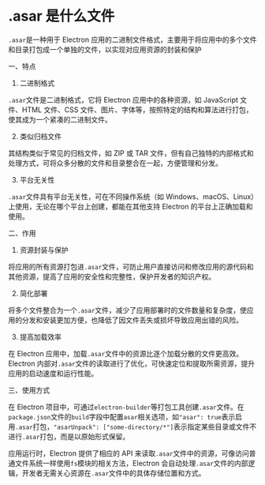 # .asar 是什么文件

`.asar`是一种用于 Electron 应用的二进制文件格式，主要用于将应用中的多个文件和目录打包成一个单独的文件，以实现对应用资源的封装和保护

一、特点

1. 二进制格式

`.asar`文件是二进制格式，它将 Electron 应用中的各种资源，如 JavaScript 文件、HTML 文件、CSS 文件、图片、字体等，按照特定的结构和算法进行打包，使其成为一个紧凑的二进制文件。

2. 类似归档文件

其结构类似于常见的归档文件，如 ZIP 或 TAR 文件，但有自己独特的内部格式和处理方式，可将众多分散的文件和目录整合在一起，方便管理和分发。

3. 平台无关性

`.asar`文件具有平台无关性，可在不同操作系统（如 Windows、macOS、Linux）上使用，无论在哪个平台上创建，都能在其他支持 Electron 的平台上正确加载和使用。

二、作用

1. 资源封装与保护

将应用的所有资源打包进`.asar`文件，可防止用户直接访问和修改应用的源代码和其他资源，提高了应用的安全性和完整性，保护开发者的知识产权。

2. 简化部署

将多个文件整合为一个`.asar`文件，减少了应用部署时的文件数量和复杂度，使应用的分发和安装更加方便，也降低了因文件丢失或损坏导致应用出错的风险。

3. 提高加载效率

在 Electron 应用中，加载`.asar`文件中的资源比逐个加载分散的文件更高效。Electron 内部对`.asar`文件的读取进行了优化，可快速定位和提取所需资源，提升应用的启动速度和运行性能。

三、使用方式

在 Electron 项目中，可通过`electron-builder`等打包工具创建`.asar`文件。在`package.json`文件的`build`字段中配置`asar`相关选项，如`"asar": true`表示启用`.asar`打包，`"asarUnpack": ["some-directory/*"]`表示指定某些目录或文件不进行`.asar`打包，而是以原始形式保留。

应用运行时，Electron 提供了相应的 API 来读取`.asar`文件中的资源，可像访问普通文件系统一样使用`fs`模块的相关方法，Electron 会自动处理`.asar`文件的内部逻辑，开发者无需关心资源在`.asar`文件中的具体存储位置和方式。
